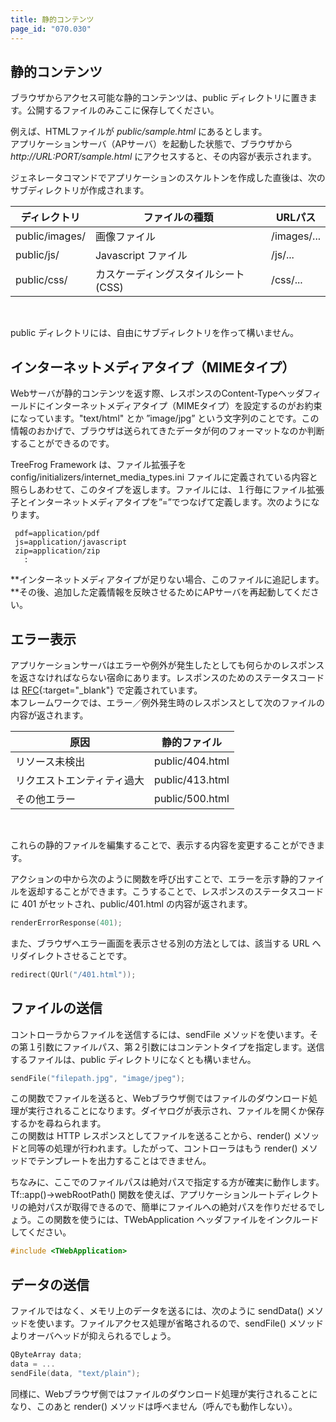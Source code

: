 ```yaml
---
title: 静的コンテンツ
page_id: "070.030"
---
```


## 静的コンテンツ

ブラウザからアクセス可能な静的コンテンツは、public ディレクトリに置きます。公開するファイルのみここに保存してください。

例えば、HTMLファイルが *public/sample.html* にあるとします。<br>
アプリケーションサーバ（APサーバ）を起動した状態で、ブラウザから *http://URL:PORT/sample.html* にアクセスすると、その内容が表示されます。

ジェネレータコマンドでアプリケーションのスケルトンを作成した直後は、次のサブディレクトリが作成されます。

<div class="table-div" markdown="1">

| ディレクトリ      | ファイルの種類                    | URLパス    |
|----------------|------------------------------|-------------|
| public/images/ | 画像ファイル                  | /images/... |
| public/js/     | Javascript ファイル             | /js/...     |
| public/css/    | カスケーディングスタイルシート (CSS) | /css/...    |

</div><br>
 
public ディレクトリには、自由にサブディレクトリを作って構いません。

## インターネットメディアタイプ（MIMEタイプ）

Webサーバが静的コンテンツを返す際、レスポンスのContent-Typeヘッダフィールドにインターネットメディアタイプ（MIMEタイプ）を設定するのがお約束になっています。"text/html" とか ”image/jpg” という文字列のことです。この情報のおかげで、ブラウザは送られてきたデータが何のフォーマットなのか判断することができるのです。

TreeFrog Framework は、ファイル拡張子を config/initializers/internet_media_types.ini ファイルに定義されている内容と照らしあわせて、このタイプを返します。ファイルには、１行毎にファイル拡張子とインターネットメディアタイプを”=”でつなげて定義します。次のようになります。

```
 pdf=application/pdf
 js=application/javascript
 zip=application/zip
   :
```   
  
**インターネットメディアタイプが足りない場合、このファイルに追記します。**その後、追加した定義情報を反映させるためにAPサーバを再起動してください。
   
## エラー表示

アプリケーションサーバはエラーや例外が発生したとしても何らかのレスポンスを返さなければならない宿命にあります。レスポンスのためのステータスコードは [RFC](http://www.ietf.org/rfc/rfc2616.txt){:target="_blank"} で定義されています。<br>
本フレームワークでは、エラー／例外発生時のレスポンスとして次のファイルの内容が返されます。

<div class="table-div" markdown="1">

| 原因                    | 静的ファイル     |
|--------------------------|-----------------|
| リソース未検出                | public/404.html |
| リクエストエンティティ過大 | public/413.html |
| その他エラー    | public/500.html |

</div><br>
 
これらの静的ファイルを編集することで、表示する内容を変更することができます。
 
アクションの中から次のように関数を呼び出すことで、エラーを示す静的ファイルを返却することができます。こうすることで、レスポンスのステータスコードに 401 がセットされ、public/401.html の内容が返されます。

```c++
renderErrorResponse(401);
```

また、ブラウザへエラー画面を表示させる別の方法としては、該当する URL へリダイレクトさせることです。

```c++
redirect(QUrl("/401.html"));
``` 

## ファイルの送信

コントローラからファイルを送信するには、sendFile メソッドを使います。その第１引数にファイルパス、第２引数にはコンテントタイプを指定します。送信するファイルは、public ディレクトリになくとも構いません。

```c++
sendFile("filepath.jpg", "image/jpeg");
``` 
 
この関数でファイルを送ると、Webブラウザ側ではファイルのダウンロード処理が実行されることになります。ダイヤログが表示され、ファイルを開くか保存するかを尋ねられます。<br>
この関数は HTTP レスポンスとしてファイルを送ることから、render() メソッドと同等の処理が行われます。したがって、コントローラはもう render() メソッドでテンプレートを出力することはできません。

ちなみに、ここでのファイルパスは絶対パスで指定する方が確実に動作します。<br>Tf::app()->webRootPath() 関数を使えば、アプリケーションルートディレクトリの絶対パスが取得できるので、簡単にファイルへの絶対パスを作りだせるでしょう。この関数を使うには、TWebApplication ヘッダファイルをインクルードしてください。

```c++
#include <TWebApplication>
``` 

## データの送信

ファイルではなく、メモリ上のデータを送るには、次のように sendData() メソッドを使います。ファイルアクセス処理が省略されるので、sendFile() メソッドよりオーバヘッドが抑えられるでしょう。

```c++
QByteArray data;
data = ...
sendFile(data, "text/plain");
```

同様に、Webブラウザ側ではファイルのダウンロード処理が実行されることになり、このあと render() メソッドは呼べません（呼んでも動作しない）。